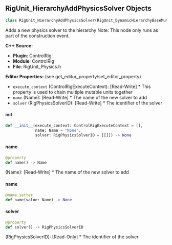 ## RigUnit_HierarchyAddPhysicsSolver Objects

```python
class RigUnit_HierarchyAddPhysicsSolver(RigUnit_DynamicHierarchyBaseMutable)
```

Adds a new physics solver to the hierarchy
Note: This node only runs as part of the construction event.

**C++ Source:**

- **Plugin**: ControlRig
- **Module**: ControlRig
- **File**: RigUnit_Physics.h

**Editor Properties:** (see get_editor_property/set_editor_property)

- ``execute_context`` (ControlRigExecuteContext):  [Read-Write] * This property is used to chain multiple mutable units together
- ``name`` (Name):  [Read-Write] * The name of the new solver to add
- ``solver`` (RigPhysicsSolverID):  [Read-Write] * The identifier of the solver

<a id="unreal.RigUnit_HierarchyAddPhysicsSolver.__init__"></a>

#### __init__

```python
def __init__(execute_context: ControlRigExecuteContext = [],
             name: Name = "None",
             solver: RigPhysicsSolverID = [[]]) -> None
```

<a id="unreal.RigUnit_HierarchyAddPhysicsSolver.name"></a>

#### name

```python
@property
def name() -> Name
```

(Name):  [Read-Write] * The name of the new solver to add

<a id="unreal.RigUnit_HierarchyAddPhysicsSolver.name"></a>

#### name

```python
@name.setter
def name(value: Name) -> None
```

<a id="unreal.RigUnit_HierarchyAddPhysicsSolver.solver"></a>

#### solver

```python
@property
def solver() -> RigPhysicsSolverID
```

(RigPhysicsSolverID):  [Read-Only] * The identifier of the solver

<a id="unreal.RigUnit_HierarchyAddPhysicsJoint"></a>